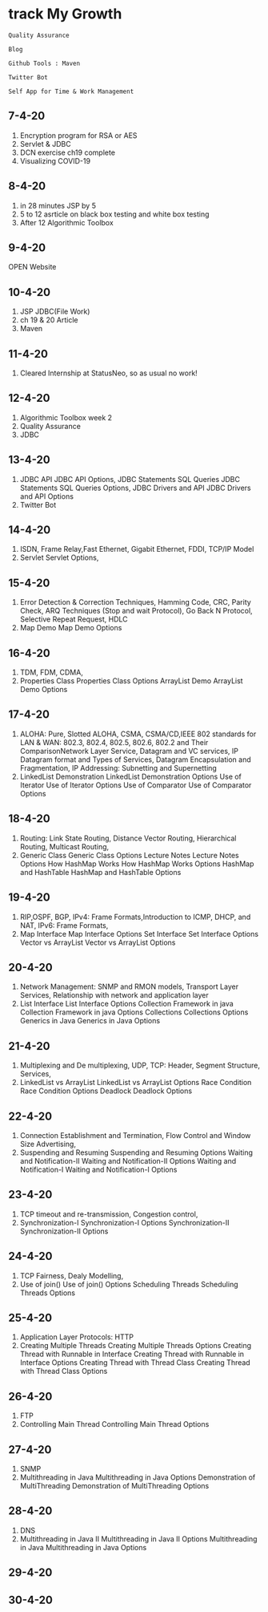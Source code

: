 # track My Growth

```
Quality Assurance
```

```
Blog
```

```
Github Tools : Maven
```

```
Twitter Bot
```

```
Self App for Time & Work Management
```
## 7-4-20
1. Encryption program for RSA or AES<br>
2. Servlet & JDBC<br>
3. DCN exercise ch19 complete<br>
4. Visualizing COVID-19
## 8-4-20
1. in 28 minutes JSP by 5
2. 5 to 12 asrticle on black box testing and white box testing
3. After 12 Algorithmic Toolbox
## 9-4-20
OPEN Website
## 10-4-20
1. JSP JDBC(File Work)
2. ch 19 & 20 Article
3. Maven
## 11-4-20
1. Cleared Internship at StatusNeo, so as usual no work!
## 12-4-20
1. Algorithmic Toolbox week 2
2. Quality Assurance 
3. JDBC
## 13-4-20
1. JDBC API JDBC API Options, JDBC Statements SQL Queries JDBC Statements SQL Queries Options, JDBC Drivers and API JDBC Drivers and API Options
2. Twitter Bot

## 14-4-20
1. ISDN, Frame Relay,Fast Ethernet, Gigabit Ethernet, FDDI, TCP/IP Model
2. Servlet Servlet Options, 

## 15-4-20
1. Error Detection & Correction Techniques, Hamming Code, CRC, Parity Check, ARQ Techniques (Stop and wait Protocol), Go Back N Protocol, Selective Repeat Request, HDLC
2. Map Demo Map Demo Options

## 16-4-20
1. TDM, FDM, CDMA, 
2. Properties Class Properties Class Options
ArrayList Demo ArrayList Demo Options

## 17-4-20
1. ALOHA: Pure, Slotted ALOHA, CSMA, CSMA/CD,IEEE 802 standards for LAN & WAN: 802.3, 802.4, 802.5, 802.6, 802.2 and Their ComparisonNetwork Layer Service, Datagram and VC services, IP Datagram format and Types of Services, Datagram Encapsulation and Fragmentation, IP Addressing: Subnetting and Supernetting
2. LinkedList Demonstration LinkedList Demonstration Options
Use of Iterator Use of Iterator Options
Use of Comparator Use of Comparator Options

## 18-4-20
1. Routing: Link State Routing, Distance Vector Routing, Hierarchical Routing, Multicast Routing,
2. Generic Class Generic Class Options
Lecture Notes Lecture Notes Options
How HashMap Works How HashMap Works Options
HashMap and HashTable HashMap and HashTable Options

## 19-4-20
1. RIP,OSPF, BGP, IPv4: Frame Formats,Introduction to ICMP, DHCP, and NAT, IPv6: Frame Formats,
2. Map Interface Map Interface Options
Set Interface Set Interface Options
Vector vs ArrayList Vector vs ArrayList Options

## 20-4-20
1. Network Management: SNMP and RMON models, Transport Layer Services, Relationship with network and application layer
2. List Interface List Interface Options
Collection Framework in java Collection Framework in java Options
Collections Collections Options
Generics in Java Generics in Java Options

## 21-4-20
1. Multiplexing and De multiplexing, UDP, TCP: Header, Segment Structure, Services,
2. LinkedList vs ArrayList LinkedList vs ArrayList Options
Race Condition Race Condition Options
Deadlock Deadlock Options

## 22-4-20
1. Connection Establishment and Termination, Flow Control and Window Size Advertising,
2. Suspending and Resuming Suspending and Resuming Options
Waiting and Notification-II Waiting and Notification-II Options
Waiting and Notification-I Waiting and Notification-I Options

## 23-4-20
1. TCP timeout and re-transmission, Congestion control,
2. Synchronization-I Synchronization-I Options
Synchronization-II Synchronization-II Options

## 24-4-20
1. TCP Fairness, Dealy Modelling,
2. Use of join() Use of join() Options
Scheduling Threads Scheduling Threads Options

## 25-4-20
1. Application Layer Protocols: HTTP
2. Creating Multiple Threads Creating Multiple Threads Options
Creating Thread with Runnable in Interface Creating Thread with Runnable in Interface Options
Creating Thread with Thread Class Creating Thread with Thread Class Options

## 26-4-20
1. FTP
2. Controlling Main Thread Controlling Main Thread Options

## 27-4-20
1. SNMP
2. Multithreading in Java Multithreading in Java Options
Demonstration of MultiThreading Demonstration of MultiThreading Options

## 28-4-20
1. DNS
2. Multithreading in Java II Multithreading in Java II Options
Multithreading in Java Multithreading in Java Options

## 29-4-20


## 30-4-20


